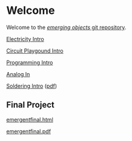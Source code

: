 # Welcome

Welcome to the [*emerging objects* git repository](https://github.com/arielchuri/emergentobjects).

[Electricity Intro](electricity_intro/electricity_intro.md)

[Circuit Playgound Intro](circuitplayground_intro/circuitplayground_intro.md)

[Programming Intro](programming_intro/programming_01.md)

[Analog In](analogin/analogin.md)

[Soldering Intro](soldering/soldering.html) ([pdf](soldering/soldering.pdf))

## Final Project

[emergentfinal.html](arielchuri.github.io/emergentobjects/finalproject/emergentfinal.html)

[emergentfinal.pdf](finalproject/emergentfinal.pdf)
